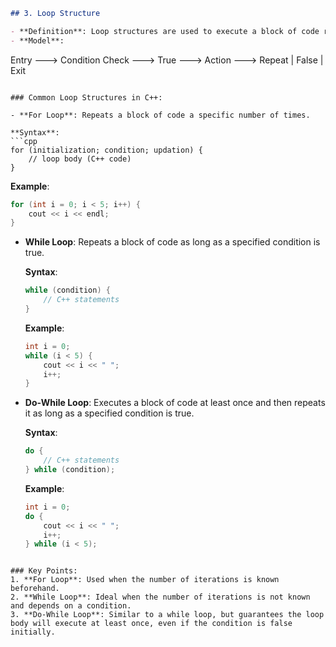 

```markdown
## 3. Loop Structure

- **Definition**: Loop structures are used to execute a block of code repeatedly based on a condition.
- **Model**: 
  ```
  Entry ---> Condition Check ---> True ---> Action ---> Repeat
                      |
                     False
                      |
                     Exit
  ```

### Common Loop Structures in C++:

- **For Loop**: Repeats a block of code a specific number of times.

  **Syntax**:
  ```cpp
  for (initialization; condition; updation) {
      // loop body (C++ code)
  }
  ```

  **Example**:
  ```cpp
  for (int i = 0; i < 5; i++) {
      cout << i << endl;
  }
  ```

- **While Loop**: Repeats a block of code as long as a specified condition is true.

  **Syntax**:
  ```cpp
  while (condition) {
      // C++ statements
  }
  ```

  **Example**:
  ```cpp
  int i = 0;
  while (i < 5) {
      cout << i << " ";
      i++;
  }
  ```

- **Do-While Loop**: Executes a block of code at least once and then repeats it as long as a specified condition is true.

  **Syntax**:
  ```cpp
  do {
      // C++ statements
  } while (condition);
  ```

  **Example**:
  ```cpp
  int i = 0;
  do {
      cout << i << " ";
      i++;
  } while (i < 5);
  ```
```

### Key Points:
1. **For Loop**: Used when the number of iterations is known beforehand.
2. **While Loop**: Ideal when the number of iterations is not known and depends on a condition.
3. **Do-While Loop**: Similar to a while loop, but guarantees the loop body will execute at least once, even if the condition is false initially.

